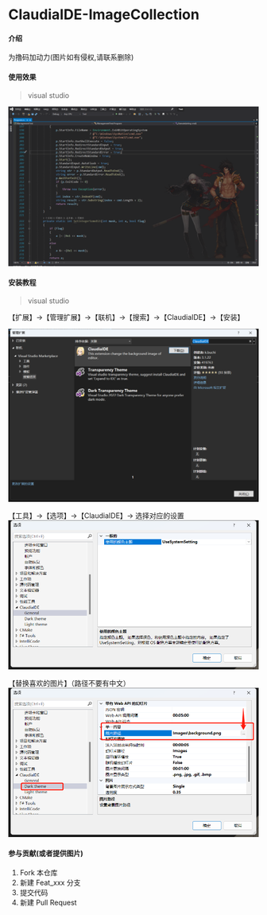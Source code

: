 # ClaudiaIDE-ImageCollection

#### 介绍
为撸码加动力(图片如有侵权,请联系删除)

#### 使用效果
> visual studio

![](./01.source/showImage.png)

#### 安装教程
> visual studio

【扩展】->【管理扩展】->【联机】->【搜索】->【ClaudiaIDE】->【安装】

![](./01.source/ClaudiaIDE.png)

【工具】->【选项】->【ClaudiaIDE】-> 选择对应的设置
![](./01.source/ClaudiaIDESettings.png)

【替换喜欢的图片】（路径不要有中文）
![](./01.source/ClaudiaIDESettings2.png)

#### 参与贡献(或者提供图片)

1.  Fork 本仓库
2.  新建 Feat_xxx 分支
3.  提交代码
4.  新建 Pull Request